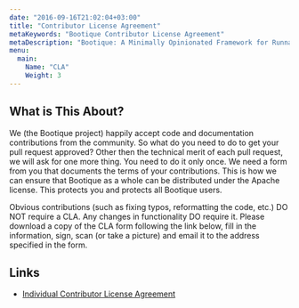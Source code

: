 ```yaml
---
date: "2016-09-16T21:02:04+03:00"
title: "Contributor License Agreement"
metaKeywords: "Bootique Contributor License Agreement"
metaDescription: "Bootique: A Minimally Opinionated Framework for Runnable Java Apps - Contributor License Agreement"
menu:
  main:
    Name: "CLA"
    Weight: 3
---
```

## What is This About?

We (the Bootique project) happily accept code and documentation contributions from the community. So what
do you need to do to get your pull request approved? Other then the technical merit of each pull request,
we will ask for one more thing. You need to do it only once. We need a form from you that documents the
terms of your contributions. This is how we can ensure that Bootique as a whole can be distributed under
the Apache license. This protects you and protects all Bootique users.

Obvious contributions (such as fixing typos, reformatting the code, etc.) DO NOT require a CLA. Any
changes in functionality DO require it. Please download a copy of the CLA form following the link below,
fill in the information, sign, scan (or take a picture) and email it to the address specified in the form.

## Links

* [Individual Contributor License Agreement](https://www.objectstyle.com/f/cla/icla.pdf)
